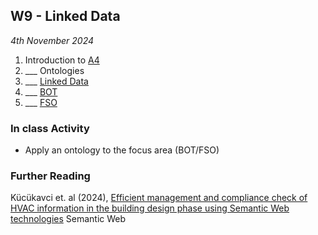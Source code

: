 ## W9 - Linked Data

*4th November 2024*

1. Introduction to [A4](/Assingnments/A4)
1. ___ Ontologies
1. ___ [Linked Data](/Concepts/LinkedData)
1. ___ [BOT](/Concepts/BOT)
2. ___ [FSO](/Concepts/FSO)

### In class Activity
* Apply an ontology to the focus area (BOT/FSO)

### Further Reading
Kücükavci et. al (2024), [Efficient management and compliance check of HVAC information in the building design phase using Semantic Web technologies](https://www.researchgate.net/publication/382838849_Efficient_management_and_compliance_check_of_HVAC_information_in_the_building_design_phase_using_Semantic_Web_technologies) Semantic Web

